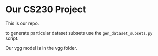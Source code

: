 # Our CS230 Project
This is our repo.

to generate particular dataset subsets use the `gen_dataset_subsets.py` script.

Our vgg model is in the vgg folder.
